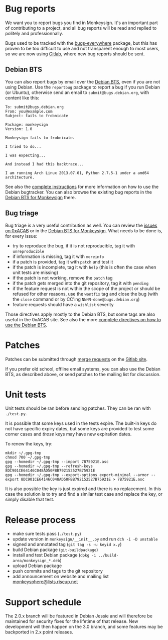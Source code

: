 Bug reports
===========

We want you to report bugs you find in Monkeysign. It's an important
part of contributing to a project, and all bug reports will be read
and replied to politely and professionnally.

Bugs used to be tracked with the [bugs-everywhere][] package, but this
has proven to be too difficult to use and not transparent enough to
most users, so we are now using [Gitlab][], where new bug reports
should be sent.

 [bugs-everywhere]: http://bugseverywhere.org/
 [Gitlab]: https://0xacab.org/monkeysphere/monkeysign/issues

Debian BTS
----------

You can also report bugs by email over the [Debian BTS][], even if you
are not using Debian. Use the `reportbug` package to report a bug if
you run Debian (or Ubuntu), otherwise send an email to
`submit@bugs.debian.org`, with content like this:

    To: submit@bugs.debian.org
    From: you@example.com
    Subject: fails to frobnicate
    
    Package: monkeysign
    Version: 1.0
      
    Monkeysign fails to frobnicate.
    
    I tried to do...
    
    I was expecting...
    
    And instead I had this backtrace...
    
    I am running Arch Linux 2013.07.01, Python 2.7.5-1 under a amd64
    architecture.

See also the [complete instructions][] for more information on how to
use the Debian bugtracker. You can also
browse the existing bug reports in the [Debian BTS for Monkeysign][] there.

 [Debian BTS]: http://bugs.debian.org/
 [complete instructions]: http://www.debian.org/Bugs/Reporting
 [Debian BTS for Monkeysign]: http://bugs.debian.org/monkeysign

Bug triage
----------

Bug triage is a very useful contribution as well. You can review the
[issues on 0xACAB][] or in the [Debian BTS for Monkeysign][]. What
needs to be done is, for every issue:

* try to reproduce the bug, if it is not reproducible, tag it with
  `unreproducible`
* if information is missing, tag it with `moreinfo`
* if a patch is provided, tag it with `patch` and test it
* if the patch is incomplete, tag it with `help` (this is often the
  case when unit tests are missing)
* if the patch is not working, remove the `patch` tag
* if the patch gets merged into the git repository, tag it with
  `pending`
* if the feature request is not within the scope of the project or
  should be refused for other reasons, use the `wontfix` tag and close
  the bug (with the `close` command or by CC'ing
  `NNNN-done@bugs.debian.org`)
* feature requests should have a `wishlist` severity

Those directives apply mostly to the Debian BTS, but some tags are
also useful in the 0xACAB site. See also the more
[complete directives on how to use the Debian BTS](https://www.debian.org/Bugs/Developer).

[issues on 0xACAB]: https://0xacab.org/monkeysphere/monkeysign/issues

Patches
=======

Patches can be submitted through [merge requests][] on the
[Gitlab site][].

[Gitlab site]: https://0xacab.org/monkeysphere/monkeysign/
[merge requests]: https://0xacab.org/monkeysphere/monkeysign/merge_requests

If you prefer old school, offline email systems, you can also use the
Debian BTS, as described above, or send patches to the mailing list
for discussion.

Unit tests
==========

Unit tests should be ran before sending patches. They can be ran with
`./test.py`.

It is possible that some keys used in the tests expire. The built-in
keys do not have specific expiry dates, but some keys are provided to
test some corner cases and *those* keys may have new expiration dates.

To renew the keys, try:

    mkdir ~/.gpg-tmp
    chmod 700 ~/.gpg-tmp
    gpg --homedir ~/.gpg-tmp --import 7B75921E.asc
    gpg --homedir ~/.gpg-tmp --refresh-keys 8DC901CE64146C048AD50FBB792152527B75921E
    gpg --homedir ~/.gpg-tmp --export-options export-minimal --armor --export 8DC901CE64146C048AD50FBB792152527B75921E > 7B75921E.asc

It is also possible the key is just expired and there is no
replacement. In this case the solution is to try and find a similar
test case and replace the key, or simply disable that test.

Release process
===============

 * make sure tests pass (`./test.py`)
 * update version in `monkeysign/__init__.py` and run `dch -i -D unstable`
 * signed and annotated tag (`git tag -s -u keyid x.y`)
 * build Debian package (`git-buildpackage`)
 * install and test Debian package (`dpkg -i ../build-area/monkeysign_*.deb`)
 * upload Debian package
 * push commits and tags to the git repository
 * add announcement on website and mailing list <monkeysphere@lists.riseup.net>

Support schedule
================

The 2.0.x branch will be featured in Debian Jessie and will therefore
be maintained for security fixes for the lifetime of that release. New
development will then happen on the 3.0 branch, and some features may
be backported in 2.x point releases.
